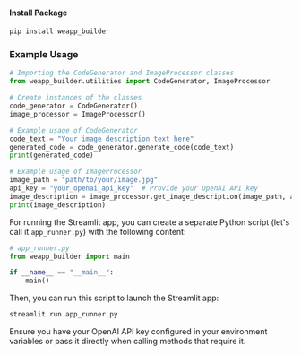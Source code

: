 #### Install Package

```bash
pip install weapp_builder
```


### Example Usage

```python
# Importing the CodeGenerator and ImageProcessor classes
from weapp_builder.utilities import CodeGenerator, ImageProcessor

# Create instances of the classes
code_generator = CodeGenerator()
image_processor = ImageProcessor()

# Example usage of CodeGenerator
code_text = "Your image description text here"
generated_code = code_generator.generate_code(code_text)
print(generated_code)

# Example usage of ImageProcessor
image_path = "path/to/your/image.jpg"
api_key = "your_openai_api_key"  # Provide your OpenAI API key
image_description = image_processor.get_image_description(image_path, api_key)
print(image_description)
```

For running the Streamlit app, you can create a separate Python script (let's call it `app_runner.py`) with the following content:

```python
# app_runner.py
from weapp_builder import main

if __name__ == "__main__":
    main()
```

Then, you can run this script to launch the Streamlit app:

```bash
streamlit run app_runner.py
```


Ensure you have your OpenAI API key configured in your environment variables or pass it directly when calling methods that require it.